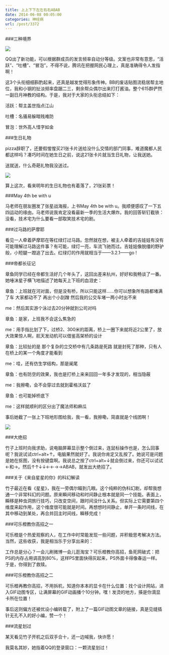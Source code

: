 ```yaml
---
title: 上上下下左左右右ABAB
date: 2014-06-08 00:05:00
categories: 神经病
url: /post/3372
---
```


###三种境界

![](https://storageapi.fleek.co/0a3a8890-e65e-47ce-93d7-0442b9209d38-bucket/blog/posts/2014-06/06-08/1.jpg)

QQ出了新功能，可以根据群成员的发言频率自动分等级。文案也非常有意思，“活跃”、“吐槽”、“冒泡”，不得不说，腾讯在把握网民心理上，真是准确得令人发指啊！

这3个头衔细细斟酌起来，还真是越发觉得形象传神。BB的废话贴图流稳居帮主地位，我和小钢的扯淡频率盘踞二三，剩余帮众偶尔出来打打酱油。整个615群俨然一副日月神教的结构。于是，我对于大家的头衔总结如下：

活跃：帮主盖世指点江山

吐槽：名骚易躲暗贱难防

冒泡：世外高人惜字如金

###生日礼物

pizza辞职了，还要假惺惺买21张卡片送给没什么交情的部门同事，难道魔都人民都这样吗？凑巧时间在她生日之前，说这21张卡片就当生日礼物，让我送她。

送就送，什么奇葩礼物我没送过。

![](https://storageapi.fleek.co/0a3a8890-e65e-47ce-93d7-0442b9209d38-bucket/blog/posts/2014-06/06-08/2.jpg)

算上这次，看来明年的生日礼物也有着落了，21张彩票！

###May 4th be with u

马老师在朋友圈发了张星战海报，上书May 4th be with u。我顺便感叹了一下五四运动的缘由。马老师说我肯定没看最新一季的生活大爆炸。我的回答斩钉截铁：没看，技术宅为什么要看一部取笑技术宅的剧。

###过马路的萨摩耶

看见一人牵着萨摩耶在等红绿灯过马路。忽然就在想，被主人牵着的吉娃娃有没有可能理解过马路这件事？有可能，绿灯一亮，车流飞驰而过。吉娃娃像脱缰的野驴般，小短腿一蹬追了出去。红绿灯的作用就相当于——3.2.1——go !

###帝都长征记

章鱼同学已经在帝都生活好几个年头了，这回出差来杭州，好好和我畅谈了一番。她唾沫星子横飞地描述了她每天上下班的血泪史：

章鱼：上班就在河对面，但是没有桥，所以只能这样……你可以想象所有路都堵满了车 大家都动不了 再出个小刮蹭 然后我的公交车堵一两小时出不来

me：然后其实游个泳过去20分钟就到公司对吗

章鱼：是家，上班我不会这么焦急的

me：用手指比划了下，过桥2、300米的距离，桥上一圈下来就将近2公里了，放大效果惊人啊，航天发动机可以借鉴高架桥的设计

章鱼：比较扯的是 那个复杂的立交桥中有几条路是死路 就是封死了那种，只有人在桥上的某一个角度才能看到

me：哇，还有仿生学结构，那是阑尾

章鱼：也有防空的效果，我也是打桥上来来回回一年多才发现的，相当隐蔽

me：我擦嘞，会不会穿过去就到霍格沃兹了

章鱼：也可能掉桥底下

me：这样就顺利的区分出了魔法师和麻瓜

事后她截了一张上下班地形图给我，我一看，我擦嘞，简直就是个线团啊！

![](https://storageapi.fleek.co/0a3a8890-e65e-47ce-93d7-0442b9209d38-bucket/blog/posts/2014-06/06-08/3.jpg)

###大绝招

竹子上班时向我求助，说电脑屏幕显示整个倒过来，连鼠标操作也是，怎么回事呢？我说试试ctrl+alt+↑。电脑果然就好了。我说你肯定又乱按了。她说可是问题是她在抠图，没有按键盘啊。我说总之按了ctrl+alt+↓就会倒过来，你还可以试试←和→。然后↑↑↓↓←←→→ABAB，就发出大绝招了。

###关于《来自星星的你》的科幻解读

竹子最近在看《星星》，我在一旁偶尔瞄到几眼。这个纯粹的伪科幻剧，却帮我想通一个非常科幻的问题。原来瞬间移动和时间静止根本就是同一个技能。表面上，瞬移是种虫洞旅行技巧，只改变空间，跟时间没什么关系。但实际上它需要第四个维度来起作用，这个维度很可能就是时间。再想想时间静止，单开一条时间线，在其中移动到某处，再合并回主时间线，瞬移完成！

###可乐橙教你高招之一

可乐橙是个热爱观察的人，在工作中时常能发现一些问题，并积极思考解决方法。当然，这些收获，我是相当乐于分享出来的：

工作总是分心？一会儿刷微博一会儿逛淘宝？可乐橙教你高招，鱼死网破式：把PS的内存占用调高到80%，这样PS里面快得灰起来，PS外面卡得像春运一样。于是，你得到了救赎。

###可乐橙教你高招之二

可乐橙再教你高招，不用拆机，知道你本本的显卡在什么位置：找个设计网站，进入GIF动图专区，让满屏幕的GIF动画播个10分钟。嘿！发烫的地方，揍是你滴显卡所在位置！

事后这则偏方还被优设小编转载了，附上了一篇GIF动图文章的链接，真是见缝插针无孔不入的好小编，赞一个！

###流星划过

某天看见竹子开机之后双手合十，还一边喊我，快许愿！

我莫名其妙，她指着QQ的登录窗口：一颗流星划过！